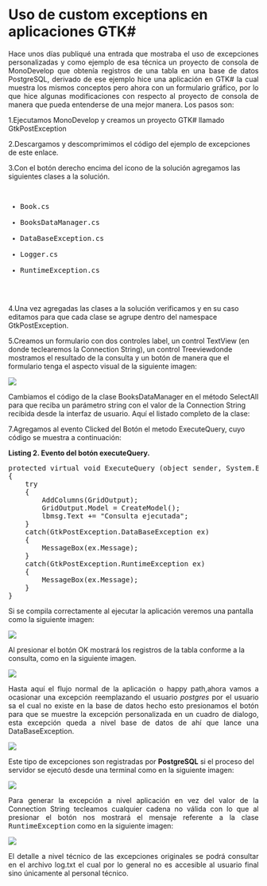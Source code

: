 # Uso de custom exceptions en aplicaciones GTK#
<p align="justify">
Hace unos días publiqué una entrada que mostraba el uso de excepciones personalizadas y como ejemplo de esa técnica un proyecto de consola de MonoDevelop que obtenía registros de una tabla en una base de datos PostgreSQL, derivado de ese ejemplo hice una aplicación en GTK# la cual muestra los mismos conceptos pero ahora con un formulario gráfico, por lo que hice algunas modificaciones con respecto al proyecto de consola de manera que pueda entenderse de una mejor manera.
Los pasos son:
</p>
<p>
1.Ejecutamos MonoDevelop y creamos un proyecto GTK# llamado GtkPostException
</p>
<p>
2.Descargamos y descomprimimos el código del ejemplo de excepciones de este enlace.
</p>
<p>
3.Con el botón derecho encima del icono de la solución agregamos las siguientes clases a la solución.
</p>
<pre>
<ul>
<li>Book.cs</li>
<li>BooksDataManager.cs</li>
<li>DataBaseException.cs</li>
<li>Logger.cs</li>
<li>RuntimeException.cs</li>
</ul>
</pre>
<p>
4.Una vez agregadas las clases a la solución verificamos y en su caso editamos para que cada clase se agrupe dentro del namespace GtkPostException.
</p>
<p>
5.Creamos un formulario con dos controles label, un control TextView (en donde teclearemos la Connection String), un control Treeviewdonde mostramos el resultado de la consulta y un botón de manera que el formulario tenga el aspecto visual de la siguiente imagen:
</p>
<img src="images/gtkpostex1.png">
<p>
Cambiamos el código de la clase BooksDataManager en el método SelectAll para que reciba un parámetro string con el valor de la Connection String recibida desde la interfaz de usuario. Aquí el listado completo de la clase:
</p>
<p>
7.Agregamos al evento Clicked del Botón el metodo ExecuteQuery, cuyo código se muestra a continuación:
</p>
<b>Listing 2. Evento del botón executeQuery.</b>
<pre>
protected virtual void ExecuteQuery (object sender, System.EventArgs e)
{
    try
    {
        AddColumns(GridOutput);
        GridOutput.Model = CreateModel();
        lbmsg.Text += "Consulta ejecutada";
    }
    catch(GtkPostException.DataBaseException ex)
    {
        MessageBox(ex.Message);
    }
    catch(GtkPostException.RuntimeException ex)
    {
        MessageBox(ex.Message);	
    }
}
</pre>
<p>
Si se compila correctamente al ejecutar la aplicación veremos una pantalla como la siguiente imagen:
</p>
<img src="images/gtkpostex2.png">
<p>
Al presionar el botón OK mostrará los registros de la tabla conforme a la consulta, como en la siguiente imagen.
</p>
<img src="images/gtkpostex3.png">
<p align="justify">
Hasta aquí el flujo normal de la aplicación o happy path,ahora vamos a ocasionar una excepción reemplazando el usuario <i>postgres</i> por el usuario sa el cual no existe en la base de datos hecho esto presionamos el botón para que se muestre la excepción personalizada en un cuadro de dialogo, esta excepción queda a nivel base de datos de ahí que lance una DataBaseException.
</p>
<img src="images/gtkpostex4.png">
<p>
Este tipo de excepciones son registradas por <b>PostgreSQL</b> si el proceso del servidor se ejecutó desde una terminal como en la siguiente imagen:
</p>
<img src="images/gtkpostex6.png">
<p align="justify">
Para generar la excepción a nivel aplicación en vez del valor de la Connection String tecleamos cualquier cadena no válida con lo que al presionar el botón nos mostrará el mensaje referente a la clase <tt>RuntimeException</tt> como en la siguiente imagen:
</p>
<img src="images/gtkpostex5.png">
<p align="justify">
El detalle a nivel técnico de las excepciones originales se podrá consultar en el archivo log.txt el cual por lo general no es accesible al usuario final sino únicamente al personal técnico.
</p>
